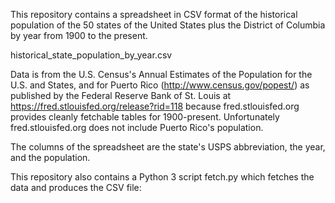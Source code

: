 This repository contains a spreadsheet in CSV format of the historical population of the 50 states of the United States plus the District of Columbia by year from 1900 to the present.

historical_state_population_by_year.csv

Data is from the U.S. Census's Annual Estimates of the Population for the U.S. and States, and for Puerto Rico (http://www.census.gov/popest/) as published by the Federal Reserve Bank of St. Louis at https://fred.stlouisfed.org/release?rid=118 because fred.stlouisfed.org provides cleanly fetchable tables for 1900-present. Unfortunately fred.stlouisfed.org does not include Puerto Rico's population.

The columns of the spreadsheet are the state's USPS abbreviation, the year, and the population.

This repository also contains a Python 3 script fetch.py which fetches the data and produces the CSV file:
